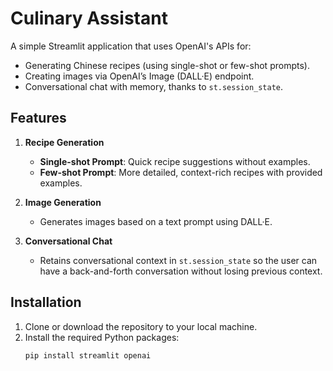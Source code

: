 # Culinary Assistant

A simple Streamlit application that uses OpenAI's APIs for:
- Generating Chinese recipes (using single-shot or few-shot prompts).
- Creating images via OpenAI’s Image (DALL·E) endpoint.
- Conversational chat with memory, thanks to `st.session_state`.

## Features

1. **Recipe Generation**  
   - **Single-shot Prompt**: Quick recipe suggestions without examples.  
   - **Few-shot Prompt**: More detailed, context-rich recipes with provided examples.

2. **Image Generation**  
   - Generates images based on a text prompt using DALL·E.  

3. **Conversational Chat**  
   - Retains conversational context in `st.session_state` so the user can have a back-and-forth conversation without losing previous context.

## Installation

1. Clone or download the repository to your local machine.
2. Install the required Python packages:
   ```bash
   pip install streamlit openai
